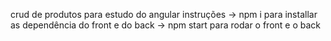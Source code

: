 crud de produtos para estudo do angular
instruções
-> npm i para installar as dependência do front e do back
-> npm start para rodar o front e o back